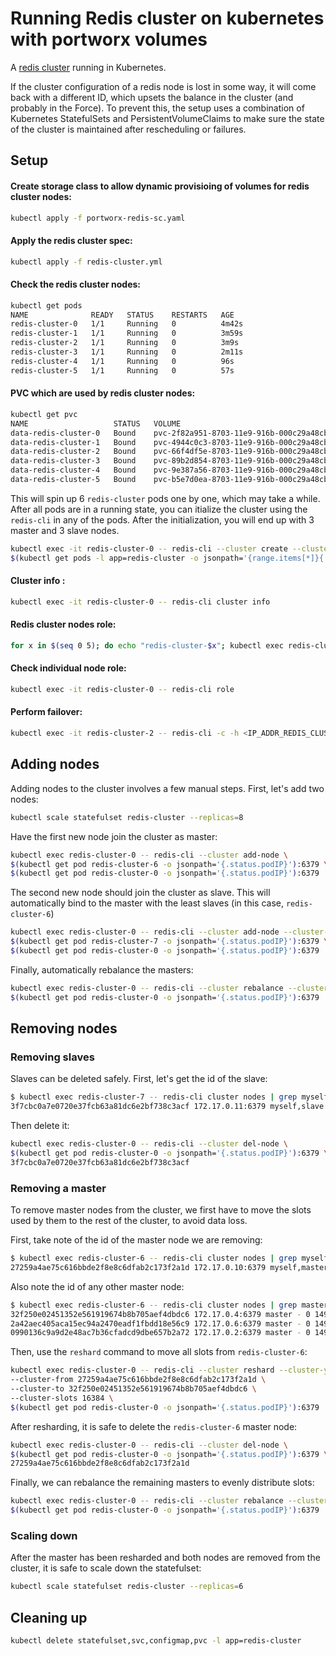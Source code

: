 # Running Redis cluster on kubernetes with portworx volumes 

A [redis cluster](https://redis.io/topics/cluster-tutorial) running in Kubernetes.

If the cluster configuration of a redis node is lost in some way, it will come back with a different ID, which upsets the balance in the cluster (and probably in the Force). To prevent this, the setup uses a combination of Kubernetes StatefulSets and PersistentVolumeClaims to make sure the state of the cluster is maintained after rescheduling or failures.

## Setup

#### Create storage class to allow dynamic provisioing of volumes for redis cluster nodes:
```bash
kubectl apply -f portworx-redis-sc.yaml
```

#### Apply the redis cluster spec:
``` bash
kubectl apply -f redis-cluster.yml
```

#### Check the redis cluster nodes:
```bash
kubectl get pods
NAME              READY   STATUS    RESTARTS   AGE
redis-cluster-0   1/1     Running   0          4m42s
redis-cluster-1   1/1     Running   0          3m59s
redis-cluster-2   1/1     Running   0          3m9s
redis-cluster-3   1/1     Running   0          2m11s
redis-cluster-4   1/1     Running   0          96s
redis-cluster-5   1/1     Running   0          57s
```

#### PVC which are used by redis cluster nodes:
```bash
kubectl get pvc
NAME                   STATUS   VOLUME                                     CAPACITY   ACCESS MODES   STORAGECLASS        AGE
data-redis-cluster-0   Bound    pvc-2f82a951-8703-11e9-916b-000c29a48cb7   10Gi       RWO            portworx-redis-sc   4m11s
data-redis-cluster-1   Bound    pvc-4944c0c3-8703-11e9-916b-000c29a48cb7   10Gi       RWO            portworx-redis-sc   3m28s
data-redis-cluster-2   Bound    pvc-66f4df5e-8703-11e9-916b-000c29a48cb7   10Gi       RWO            portworx-redis-sc   2m38s
data-redis-cluster-3   Bound    pvc-89b2d854-8703-11e9-916b-000c29a48cb7   10Gi       RWO            portworx-redis-sc   100s
data-redis-cluster-4   Bound    pvc-9e387a56-8703-11e9-916b-000c29a48cb7   10Gi       RWO            portworx-redis-sc   65s
data-redis-cluster-5   Bound    pvc-b5e7d0ea-8703-11e9-916b-000c29a48cb7   10Gi       RWO            portworx-redis-sc   26s
```

This will spin up 6 `redis-cluster` pods one by one, which may take a while. After all pods are in a running state, you can itialize the cluster using the `redis-cli` in any of the pods. After the initialization, you will end up with 3 master and 3 slave nodes.
``` bash
kubectl exec -it redis-cluster-0 -- redis-cli --cluster create --cluster-replicas 1 \
$(kubectl get pods -l app=redis-cluster -o jsonpath='{range.items[*]}{.status.podIP}:6379 ')
```

#### Cluster info :
```bash
kubectl exec -it redis-cluster-0 -- redis-cli cluster info
```

#### Redis cluster nodes role:
```bash
for x in $(seq 0 5); do echo "redis-cluster-$x"; kubectl exec redis-cluster-$x -- redis-cli role; echo; done
```

#### Check individual node role:
```bash
kubectl exec -it redis-cluster-0 -- redis-cli role
```

#### Perform failover:
```bash
kubectl exec -it redis-cluster-2 -- redis-cli -c -h <IP_ADDR_REDIS_CLUSTER_2_POD> -p 6379 cluster failover
```

## Adding nodes
Adding nodes to the cluster involves a few manual steps. First, let's add two nodes:
``` bash
kubectl scale statefulset redis-cluster --replicas=8
```

Have the first new node join the cluster as master:
``` bash
kubectl exec redis-cluster-0 -- redis-cli --cluster add-node \
$(kubectl get pod redis-cluster-6 -o jsonpath='{.status.podIP}'):6379 \
$(kubectl get pod redis-cluster-0 -o jsonpath='{.status.podIP}'):6379
```

The second new node should join the cluster as slave. This will automatically bind to the master with the least slaves (in this case, `redis-cluster-6`)
``` bash
kubectl exec redis-cluster-0 -- redis-cli --cluster add-node --cluster-slave \
$(kubectl get pod redis-cluster-7 -o jsonpath='{.status.podIP}'):6379 \
$(kubectl get pod redis-cluster-0 -o jsonpath='{.status.podIP}'):6379
```

Finally, automatically rebalance the masters:
``` bash
kubectl exec redis-cluster-0 -- redis-cli --cluster rebalance --cluster-use-empty-masters \
$(kubectl get pod redis-cluster-0 -o jsonpath='{.status.podIP}'):6379
```

## Removing nodes

### Removing slaves
Slaves can be deleted safely. First, let's get the id of the slave:

``` bash
$ kubectl exec redis-cluster-7 -- redis-cli cluster nodes | grep myself
3f7cbc0a7e0720e37fcb63a81dc6e2bf738c3acf 172.17.0.11:6379 myself,slave 32f250e02451352e561919674b8b705aef4dbdc6 0 0 0 connected
```

Then delete it:
``` bash
kubectl exec redis-cluster-0 -- redis-cli --cluster del-node \
$(kubectl get pod redis-cluster-0 -o jsonpath='{.status.podIP}'):6379 \
3f7cbc0a7e0720e37fcb63a81dc6e2bf738c3acf
```

### Removing a master
To remove master nodes from the cluster, we first have to move the slots used by them to the rest of the cluster, to avoid data loss.

First, take note of the id of the master node we are removing:
``` bash
$ kubectl exec redis-cluster-6 -- redis-cli cluster nodes | grep myself
27259a4ae75c616bbde2f8e8c6dfab2c173f2a1d 172.17.0.10:6379 myself,master - 0 0 9 connected 0-1364 5461-6826 10923-12287
```

Also note the id of any other master node:
``` bash
$ kubectl exec redis-cluster-6 -- redis-cli cluster nodes | grep master | grep -v myself
32f250e02451352e561919674b8b705aef4dbdc6 172.17.0.4:6379 master - 0 1495120400893 2 connected 6827-10922
2a42aec405aca15ec94a2470eadf1fbdd18e56c9 172.17.0.6:6379 master - 0 1495120398342 8 connected 12288-16383
0990136c9a9d2e48ac7b36cfadcd9dbe657b2a72 172.17.0.2:6379 master - 0 1495120401395 1 connected 1365-5460
```

Then, use the `reshard` command to move all slots from `redis-cluster-6`:
``` bash
kubectl exec redis-cluster-0 -- redis-cli --cluster reshard --cluster-yes \
--cluster-from 27259a4ae75c616bbde2f8e8c6dfab2c173f2a1d \
--cluster-to 32f250e02451352e561919674b8b705aef4dbdc6 \
--cluster-slots 16384 \
$(kubectl get pod redis-cluster-0 -o jsonpath='{.status.podIP}'):6379
```

After resharding, it is safe to delete the `redis-cluster-6` master node:
``` bash
kubectl exec redis-cluster-0 -- redis-cli --cluster del-node \
$(kubectl get pod redis-cluster-0 -o jsonpath='{.status.podIP}'):6379 \
27259a4ae75c616bbde2f8e8c6dfab2c173f2a1d
```

Finally, we can rebalance the remaining masters to evenly distribute slots:
``` bash
kubectl exec redis-cluster-0 -- redis-cli --cluster rebalance --cluster-use-empty-masters \
$(kubectl get pod redis-cluster-0 -o jsonpath='{.status.podIP}'):6379
```

### Scaling down
After the master has been resharded and both nodes are removed from the cluster, it is safe to scale down the statefulset:
``` bash
kubectl scale statefulset redis-cluster --replicas=6
```

## Cleaning up
``` bash
kubectl delete statefulset,svc,configmap,pvc -l app=redis-cluster
```
